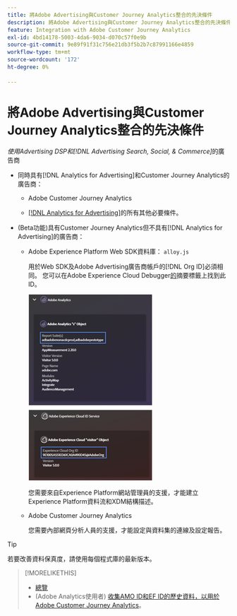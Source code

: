 ```yaml
---
title: 將Adobe Advertising與Customer Journey Analytics整合的先決條件
description: 將Adobe Advertising與Customer Journey Analytics整合的先決條件
feature: Integration with Adobe Customer Journey Analytics
exl-id: 4bd14178-5003-4da6-9034-d070c57f0e9b
source-git-commit: 9e89f91f31c756e21db3f5b2b7c87991166e4859
workflow-type: tm+mt
source-wordcount: '172'
ht-degree: 0%

---
```


# 將Adobe Advertising與Customer Journey Analytics整合的先決條件

*使用Advertising DSP和[!DNL Advertising Search, Social, & Commerce]*&#x200B;的廣告商

* 同時具有[!DNL Analytics for Advertising]和Customer Journey Analytics的廣告商：

   * Adobe Customer Journey Analytics<!-- any specific version? -->

   * [ [!DNL Analytics for Advertising]](/help/integrations/analytics/prerequisites.md)的所有其他必要條件。

* (Beta功能)具有Customer Journey Analytics但不具有[!DNL Analytics for Advertising]的廣告商：

   * Adobe Experience Platform Web SDK資料庫： `alloy.js`

     用於Web SDK及Adobe Advertising廣告商帳戶的[!DNL Org ID]必須相同。 您可以在Adobe Experience Cloud Debugger[的](https://experienceleague.adobe.com/docs/debugger/using-v2/summary.html)摘要標籤上找到此ID。

     ![Experience Cloud Debugger摘要畫面](/help/integrations/assets/a4adc-debugger-summary.png)

     您需要來自Experience Platform網站管理員的支援，才能建立Experience Platform資料流和XDM結構描述。

   * Adobe Customer Journey Analytics<!-- any specific version? -->

     您需要內部網頁分析人員的支援，才能設定與資料集的連線及設定報告。

>[!TIP]
>
>若要改善資料保真度，請使用每個程式庫的最新版本。

>[!MORELIKETHIS]
>
>* [總覽](overview.md)
>* (Adobe Analytics使用者) [收集AMO ID和EF ID的歷史資料，以用於Adobe Customer Journey Analytics](/help/integrations/analytics/rvars-to-evars.md)。
